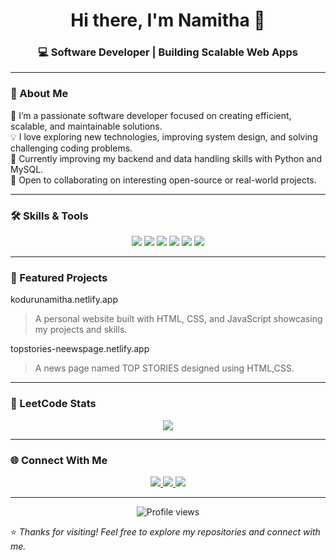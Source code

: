 <!-- 🌸 Namitha’s GitHub Portfolio README -->

<h1 align="center">Hi there, I'm Namitha 👋</h1>
<h3 align="center">💻 Software Developer | Building Scalable Web Apps</h3>

---

### 🧭 About Me  
🎯 I’m a passionate software developer focused on creating efficient, scalable, and maintainable solutions.  
💡 I love exploring new technologies, improving system design, and solving challenging coding problems.  
🌱 Currently improving my backend and data handling skills with Python and MySQL.  
🤝 Open to collaborating on interesting open-source or real-world projects.

---

### 🛠️ Skills & Tools  
<p align="center">
  <img src="https://img.shields.io/badge/Python-3776AB?style=for-the-badge&logo=python&logoColor=white"/>
  <img src="https://img.shields.io/badge/C-00599C?style=for-the-badge&logo=c&logoColor=white"/>
  <img src="https://img.shields.io/badge/Java-007396?style=for-the-badge&logo=java&logoColor=white"/>
  <img src="https://img.shields.io/badge/MySQL-4479A1?style=for-the-badge&logo=mysql&logoColor=white"/>
  <img src="https://img.shields.io/badge/Data%20Structures-0081CB?style=for-the-badge"/>
  <img src="https://img.shields.io/badge/OOPs-FFA500?style=for-the-badge"/>
</p>

---

### 🚀 Featured Projects  
kodurunamitha.netlify.app
> A personal website built with HTML, CSS, and JavaScript showcasing my projects and skills.

topstories-neewspage.netlify.app
> A news page named TOP STORIES designed using HTML,CSS.

---


### 🧮 LeetCode Stats  
<p align="center">
  <a href="https://leetcode.com/YOUR-LEETCODE-USERNAME/" target="_blank">
    <img src="https://img.shields.io/badge/LeetCode-FFA116?style=for-the-badge&logo=leetcode&logoColor=white" />
  </a>
</p>

---

### 🌐 Connect With Me  
<p align="center">
  <a href="www.linkedin.com/in/namitha-koduru" target="_blank">
    <img src="https://img.shields.io/badge/LinkedIn-0A66C2?style=for-the-badge&logo=linkedin&logoColor=white"/>
  </a>
  <a href="namithakoduru18@gmail.com">
    <img src="https://img.shields.io/badge/Gmail-D14836?style=for-the-badge&logo=gmail&logoColor=white"/>
  </a>
  <a href="https://github.com/namitha-koduru" target="_blank">
    <img src="https://img.shields.io/badge/GitHub-181717?style=for-the-badge&logo=github&logoColor=white"/>
  </a>
</p>

---

<p align="center">
  <img src="https://komarev.com/ghpvc/?username=namitha&label=Profile%20Views&color=blueviolet&style=flat" alt="Profile views"/>
</p>

⭐ *Thanks for visiting! Feel free to explore my repositories and connect with me.*
